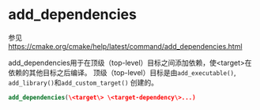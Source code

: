 # add_dependencies

参见 https://cmake.org/cmake/help/latest/command/add_dependencies.html

add_dependencies用于在顶级（top-level）目标之间添加依赖，使\<target\>在依赖的其他目标之后编译。
顶级（top-level）目标是由`add_executable()`, `add_library()`和`add_custom_target()` 创建的。

```cmake
add_dependencies(\<target\> \<target-dependency\>...)
```

